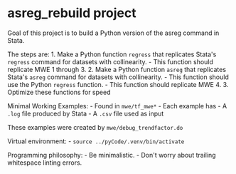 # asreg_rebuild project

Goal of this project is to build a Python version of the asreg command in Stata.

The steps are:
    1. Make a Python function `regress`  that replicates Stata's `regress` command for datasets with collinearity.
        - This function should replicate MWE 1 through 3.
    2. Make a Python function `asreg` that replicates Stata's `asreg` command for datasets with collinearity.
        - This function should use the Python `regress` function.
        - This function should replicate MWE 4.
    3. Optimize these functions for speed


Minimal Working Examples:
    - Found in `mwe/tf_mwe*`
    - Each example has 
        - A `.log` file produced by Stata
        - A `.csv` file used as input

These examples were created by `mwe/debug_trendfactor.do`

Virtual environment:
    - `source ../pyCode/.venv/bin/activate`

Programming philosophy:
    - Be minimalistic.
    - Don't worry about trailing whitespace linting errors.
